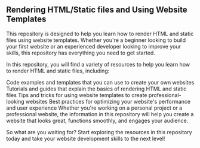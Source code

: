 ## Rendering HTML/Static files and Using Website Templates

This repository is designed to help you learn how to render HTML and static files using website templates. Whether you're a beginner looking to build your first website or an experienced developer looking to improve your skills, this repository has everything you need to get started.

In this repository, you will find a variety of resources to help you learn how to render HTML and static files, including:

Code examples and templates that you can use to create your own websites
Tutorials and guides that explain the basics of rendering HTML and static files
Tips and tricks for using website templates to create professional-looking websites
Best practices for optimizing your website's performance and user experience
Whether you're working on a personal project or a professional website, the information in this repository will help you create a website that looks great, functions smoothly, and engages your audience.

So what are you waiting for? Start exploring the resources in this repository today and take your website development skills to the next level!